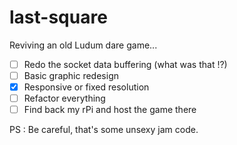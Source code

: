 # last-square

Reviving an old Ludum dare game...

- [ ] Redo the socket data buffering (what was that !?)
- [ ] Basic graphic redesign
- [x] Responsive or fixed resolution
- [ ] Refactor everything
- [ ] Find back my rPi and host the game there

PS : Be careful, that's some unsexy jam code.